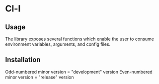# Cl-I

## Usage

The library exposes several functions which enable the user to consume
environment variables, arguments, and config files.

## Installation

Odd-numbered minor version = "development" version
Even-numbered minor version = "release" version
